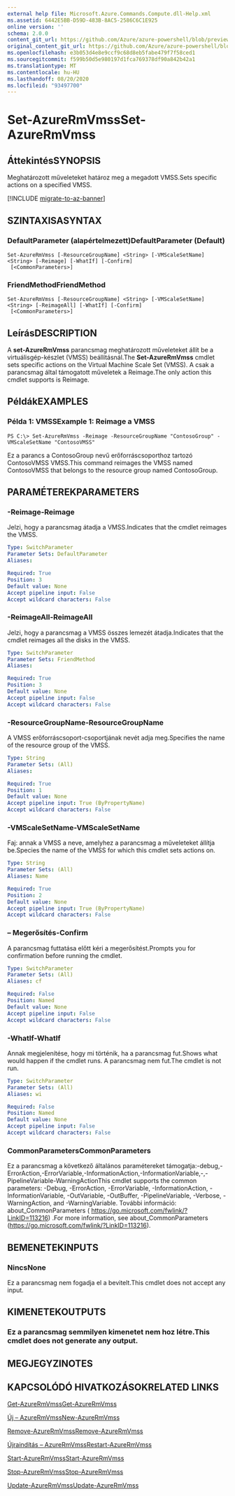 ```yaml
---
external help file: Microsoft.Azure.Commands.Compute.dll-Help.xml
ms.assetid: 6442E5BB-D59D-483B-8AC5-2586C6C1E925
online version: ''
schema: 2.0.0
content_git_url: https://github.com/Azure/azure-powershell/blob/preview/src/ResourceManager/Compute/Stack/Commands.Compute/help/Set-AzureRmVmss.md
original_content_git_url: https://github.com/Azure/azure-powershell/blob/preview/src/ResourceManager/Compute/Stack/Commands.Compute/help/Set-AzureRmVmss.md
ms.openlocfilehash: e3b053d4e8e9ccf9c68d8eb5fabe479f7f58ced1
ms.sourcegitcommit: f599b50d5e980197d1fca769378df90a842b42a1
ms.translationtype: MT
ms.contentlocale: hu-HU
ms.lasthandoff: 08/20/2020
ms.locfileid: "93497700"
---
```

# <span data-ttu-id="77970-101">Set-AzureRmVmss</span><span class="sxs-lookup"><span data-stu-id="77970-101">Set-AzureRmVmss</span></span>

## <span data-ttu-id="77970-102">Áttekintés</span><span class="sxs-lookup"><span data-stu-id="77970-102">SYNOPSIS</span></span>
<span data-ttu-id="77970-103">Meghatározott műveleteket határoz meg a megadott VMSS.</span><span class="sxs-lookup"><span data-stu-id="77970-103">Sets specific actions on a specified VMSS.</span></span>

[!INCLUDE [migrate-to-az-banner](../../includes/migrate-to-az-banner.md)]

## <span data-ttu-id="77970-104">SZINTAXISA</span><span class="sxs-lookup"><span data-stu-id="77970-104">SYNTAX</span></span>

### <span data-ttu-id="77970-105">DefaultParameter (alapértelmezett)</span><span class="sxs-lookup"><span data-stu-id="77970-105">DefaultParameter (Default)</span></span>
```
Set-AzureRmVmss [-ResourceGroupName] <String> [-VMScaleSetName] <String> [-Reimage] [-WhatIf] [-Confirm]
 [<CommonParameters>]
```

### <span data-ttu-id="77970-106">FriendMethod</span><span class="sxs-lookup"><span data-stu-id="77970-106">FriendMethod</span></span>
```
Set-AzureRmVmss [-ResourceGroupName] <String> [-VMScaleSetName] <String> [-ReimageAll] [-WhatIf] [-Confirm]
 [<CommonParameters>]
```

## <span data-ttu-id="77970-107">Leírás</span><span class="sxs-lookup"><span data-stu-id="77970-107">DESCRIPTION</span></span>
<span data-ttu-id="77970-108">A **set-AzureRmVmss** parancsmag meghatározott műveleteket állít be a virtuálisgép-készlet (VMSS) beállításnál.</span><span class="sxs-lookup"><span data-stu-id="77970-108">The **Set-AzureRmVmss** cmdlet sets specific actions on the Virtual Machine Scale Set (VMSS).</span></span>
<span data-ttu-id="77970-109">A csak a parancsmag által támogatott műveletek a Reimage.</span><span class="sxs-lookup"><span data-stu-id="77970-109">The only action this cmdlet supports is Reimage.</span></span>

## <span data-ttu-id="77970-110">Példák</span><span class="sxs-lookup"><span data-stu-id="77970-110">EXAMPLES</span></span>

### <span data-ttu-id="77970-111">Példa 1: VMSS</span><span class="sxs-lookup"><span data-stu-id="77970-111">Example 1: Reimage a VMSS</span></span>
```
PS C:\> Set-AzureRmVmss -Reimage -ResourceGroupName "ContosoGroup" -VMScaleSetName "ContosoVMSS"
```

<span data-ttu-id="77970-112">Ez a parancs a ContosoGroup nevű erőforráscsoporthoz tartozó ContosoVMSS VMSS.</span><span class="sxs-lookup"><span data-stu-id="77970-112">This command reimages the VMSS named ContosoVMSS that belongs to the resource group named ContosoGroup.</span></span>

## <span data-ttu-id="77970-113">PARAMÉTEREK</span><span class="sxs-lookup"><span data-stu-id="77970-113">PARAMETERS</span></span>

### <span data-ttu-id="77970-114">-Reimage</span><span class="sxs-lookup"><span data-stu-id="77970-114">-Reimage</span></span>
<span data-ttu-id="77970-115">Jelzi, hogy a parancsmag átadja a VMSS.</span><span class="sxs-lookup"><span data-stu-id="77970-115">Indicates that the cmdlet reimages the VMSS.</span></span>

```yaml
Type: SwitchParameter
Parameter Sets: DefaultParameter
Aliases: 

Required: True
Position: 3
Default value: None
Accept pipeline input: False
Accept wildcard characters: False
```

### <span data-ttu-id="77970-116">-ReimageAll</span><span class="sxs-lookup"><span data-stu-id="77970-116">-ReimageAll</span></span>
<span data-ttu-id="77970-117">Jelzi, hogy a parancsmag a VMSS összes lemezét átadja.</span><span class="sxs-lookup"><span data-stu-id="77970-117">Indicates that the cmdlet reimages all the disks in the VMSS.</span></span>

```yaml
Type: SwitchParameter
Parameter Sets: FriendMethod
Aliases: 

Required: True
Position: 3
Default value: None
Accept pipeline input: False
Accept wildcard characters: False
```

### <span data-ttu-id="77970-118">-ResourceGroupName</span><span class="sxs-lookup"><span data-stu-id="77970-118">-ResourceGroupName</span></span>
<span data-ttu-id="77970-119">A VMSS erőforráscsoport-csoportjának nevét adja meg.</span><span class="sxs-lookup"><span data-stu-id="77970-119">Specifies the name of the resource group of the VMSS.</span></span>

```yaml
Type: String
Parameter Sets: (All)
Aliases: 

Required: True
Position: 1
Default value: None
Accept pipeline input: True (ByPropertyName)
Accept wildcard characters: False
```

### <span data-ttu-id="77970-120">-VMScaleSetName</span><span class="sxs-lookup"><span data-stu-id="77970-120">-VMScaleSetName</span></span>
<span data-ttu-id="77970-121">Faj: annak a VMSS a neve, amelyhez a parancsmag a műveleteket állítja be.</span><span class="sxs-lookup"><span data-stu-id="77970-121">Species the name of the VMSS for which this cmdlet sets actions on.</span></span>

```yaml
Type: String
Parameter Sets: (All)
Aliases: Name

Required: True
Position: 2
Default value: None
Accept pipeline input: True (ByPropertyName)
Accept wildcard characters: False
```

### <span data-ttu-id="77970-122">– Megerősítés</span><span class="sxs-lookup"><span data-stu-id="77970-122">-Confirm</span></span>
<span data-ttu-id="77970-123">A parancsmag futtatása előtt kéri a megerősítést.</span><span class="sxs-lookup"><span data-stu-id="77970-123">Prompts you for confirmation before running the cmdlet.</span></span>

```yaml
Type: SwitchParameter
Parameter Sets: (All)
Aliases: cf

Required: False
Position: Named
Default value: None
Accept pipeline input: False
Accept wildcard characters: False
```

### <span data-ttu-id="77970-124">-WhatIf</span><span class="sxs-lookup"><span data-stu-id="77970-124">-WhatIf</span></span>
<span data-ttu-id="77970-125">Annak megjelenítése, hogy mi történik, ha a parancsmag fut.</span><span class="sxs-lookup"><span data-stu-id="77970-125">Shows what would happen if the cmdlet runs.</span></span> <span data-ttu-id="77970-126">A parancsmag nem fut.</span><span class="sxs-lookup"><span data-stu-id="77970-126">The cmdlet is not run.</span></span>

```yaml
Type: SwitchParameter
Parameter Sets: (All)
Aliases: wi

Required: False
Position: Named
Default value: None
Accept pipeline input: False
Accept wildcard characters: False
```

### <span data-ttu-id="77970-127">CommonParameters</span><span class="sxs-lookup"><span data-stu-id="77970-127">CommonParameters</span></span>
<span data-ttu-id="77970-128">Ez a parancsmag a következő általános paramétereket támogatja:-debug,-ErrorAction,-ErrorVariable,-InformationAction,-InformationVariable,-,-PipelineVariable-WarningAction</span><span class="sxs-lookup"><span data-stu-id="77970-128">This cmdlet supports the common parameters: -Debug, -ErrorAction, -ErrorVariable, -InformationAction, -InformationVariable, -OutVariable, -OutBuffer, -PipelineVariable, -Verbose, -WarningAction, and -WarningVariable.</span></span> <span data-ttu-id="77970-129">További információ: about_CommonParameters ( https://go.microsoft.com/fwlink/?LinkID=113216) .</span><span class="sxs-lookup"><span data-stu-id="77970-129">For more information, see about_CommonParameters (https://go.microsoft.com/fwlink/?LinkID=113216).</span></span>

## <span data-ttu-id="77970-130">BEMENETEK</span><span class="sxs-lookup"><span data-stu-id="77970-130">INPUTS</span></span>

### <span data-ttu-id="77970-131">Nincs</span><span class="sxs-lookup"><span data-stu-id="77970-131">None</span></span>
<span data-ttu-id="77970-132">Ez a parancsmag nem fogadja el a bevitelt.</span><span class="sxs-lookup"><span data-stu-id="77970-132">This cmdlet does not accept any input.</span></span>

## <span data-ttu-id="77970-133">KIMENETEK</span><span class="sxs-lookup"><span data-stu-id="77970-133">OUTPUTS</span></span>

### <span data-ttu-id="77970-134">Ez a parancsmag semmilyen kimenetet nem hoz létre.</span><span class="sxs-lookup"><span data-stu-id="77970-134">This cmdlet does not generate any output.</span></span>

## <span data-ttu-id="77970-135">MEGJEGYZI</span><span class="sxs-lookup"><span data-stu-id="77970-135">NOTES</span></span>

## <span data-ttu-id="77970-136">KAPCSOLÓDÓ HIVATKOZÁSOK</span><span class="sxs-lookup"><span data-stu-id="77970-136">RELATED LINKS</span></span>

[<span data-ttu-id="77970-137">Get-AzureRmVmss</span><span class="sxs-lookup"><span data-stu-id="77970-137">Get-AzureRmVmss</span></span>](./Get-AzureRmVmss.md)

[<span data-ttu-id="77970-138">Új – AzureRmVmss</span><span class="sxs-lookup"><span data-stu-id="77970-138">New-AzureRmVmss</span></span>](./New-AzureRmVmss.md)

[<span data-ttu-id="77970-139">Remove-AzureRmVmss</span><span class="sxs-lookup"><span data-stu-id="77970-139">Remove-AzureRmVmss</span></span>](./Remove-AzureRmVmss.md)

[<span data-ttu-id="77970-140">Újraindítás – AzureRmVmss</span><span class="sxs-lookup"><span data-stu-id="77970-140">Restart-AzureRmVmss</span></span>](./Restart-AzureRmVmss.md)

[<span data-ttu-id="77970-141">Start-AzureRmVmss</span><span class="sxs-lookup"><span data-stu-id="77970-141">Start-AzureRmVmss</span></span>](./Start-AzureRmVmss.md)

[<span data-ttu-id="77970-142">Stop-AzureRmVmss</span><span class="sxs-lookup"><span data-stu-id="77970-142">Stop-AzureRmVmss</span></span>](./Stop-AzureRmVmss.md)

[<span data-ttu-id="77970-143">Update-AzureRmVmss</span><span class="sxs-lookup"><span data-stu-id="77970-143">Update-AzureRmVmss</span></span>](./Update-AzureRmVmss.md)


